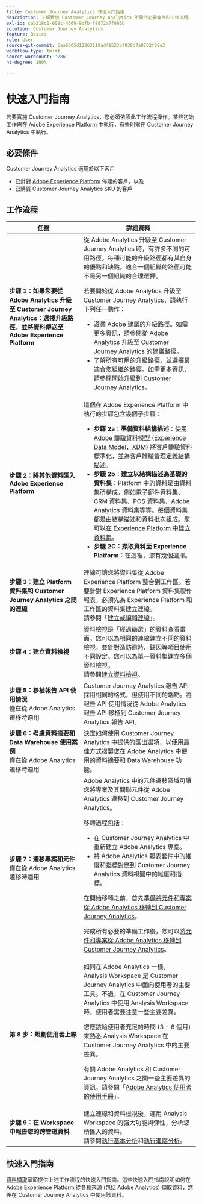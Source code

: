 ```yaml
---
title: Customer Journey Analytics 快速入門指南
description: 了解實施 Customer Journey Analytics 所需的必要條件和工作流程。
exl-id: cab218c0-009c-4669-9dfb-f8872a7f066b
solution: Customer Journey Analytics
feature: Basics
role: User
source-git-commit: 6aa6605d12263110ad41523bf838d7a8702f89a2
workflow-type: tm+mt
source-wordcount: '786'
ht-degree: 100%

---
```


# 快速入門指南

若要實施 Customer Journey Analytics，您必須依照此工作流程操作。某些初始工作需在 Adobe Experience Platform 中執行，有些則需在 Customer Journey Analytics 中執行。

## 必要條件

Customer Journey Analytics 適用於以下客戶

* 已針對 [Adobe Experience Platform](https://www.adobe.com/tw/experience-platform.html) 佈建的客戶，以及
* 已購買 Customer Journey Analytics SKU 的客戶

## 工作流程

| 任務 | 詳細資料 |
| --- | --- |
| **步驟 1：如果您要從 Adobe Analytics 升級至 Customer Journey Analytics：選擇升級路徑，並將資料傳送至 Adobe Experience Platform** | 從 Adobe Analytics 升級至 Customer Journey Analytics 時，有許多不同的可用路徑。每種可能的升級路徑都有其自身的優點和缺點，適合一個組織的路徑可能不是另一個組織的合理選擇。 <p>若要開始從 Adobe Analytics 升級至 Customer Journey Analytics，請執行下列任一動作：</p><ul><li>遵循 Adobe 建議的升級路徑。如需更多資訊，請參閱[從 Adobe Analytics 升級至 Customer Journey Analytics 的建議路徑](/help/getting-started/cja-upgrade/cja-upgrade-recommendations.md)。</li><li>了解所有可用的升級路徑，並選擇最適合您組織的路徑。如需更多資訊，請參閱[開始升級到 Customer Journey Analytics](/help/getting-started/cja-upgrade/cja-upgrade-getstarted.md)。</li></ul> |
| **步驟 2：將其他資料匯入 Adobe Experience Platform** | 這個在 Adobe Experience Platform 中執行的步驟包含幾個子步驟：<ul><li>**步驟 2a：準備資料結構描述**：使用[Adobe 體驗資料模型 (Experience Data Model，XDM)](https://experienceleague.adobe.com/zh-hant/docs/experience-platform/xdm/home.html?lang=zh-Hant) 將客戶體驗資料標準化，並為客戶體驗管理[定義結構描述](https://experienceleague.adobe.com/zh-hant/docs/experience-platform/xdm/tutorials/create-schema-ui.html?lang=zh-Hant)。</li><li>**步驟 2b：建立以結構描述為基礎的資料集**：Platform 中的資料是由資料集所構成，例如電子郵件資料集、CRM 資料集、POS 資料集、Adobe Analytics 資料集等等。每個資料集都是由結構描述和資料批次組成。您可以[在 Experience Platform 中建立資料集](https://experienceleague.adobe.com/zh-hant/docs/platform-learn/getting-started-for-data-architects-and-data-engineers/create-datasets.html?lang=zh-Hant)。</li><li>**步驟 2C：擷取資料至 Experience Platform**：在這裡，您有幾個選擇。</li></ul> |
| **步驟 3：建立 Platform 資料集和 Customer Journey Analytics 之間的連線** | 連線可讓您將資料集從 Adobe Experience Platform 整合到工作區。若要針對 Experience Platform 資料集製作報表，必須先為 Experience Platform 和工作區的資料集建立連線。<br>請參閱「[建立或編輯連線](/help/connections/create-connection.md)」。 |
| **步驟 4：建立資料檢視** | 資料檢視是「經過篩選」的資料查看畫面。您可以為相同的連線建立不同的資料檢視，並針對造訪逾時、歸因等項目使用不同設定。您可以為單一資料集建立多個資料檢視。<br>請參閱[建立資料檢視](/help/data-views/create-dataview.md)。 |
| **步驟 5：移植報告 API 使用情況**</br>&#x200B;僅在從 Adobe Analytics 遷移時適用 | Customer Journey Analytics 報告 API 採用相同的格式，但使用不同的端點。將報告 API 使用情況從 Adobe Analytics 報告 API 移植到 Customer Journey Analytics 報告 API。 |
| **步驟 6：考慮資料摘要和 Data Warehouse 使用案例**</br>&#x200B;僅在從 Adobe Analytics 遷移時適用 | 決定如何使用 Customer Journey Analytics 中提供的匯出選項，以便用最佳方式複製您在 Adobe Analytics 中使用的資料摘要和 Data Warehouse 功能。<!-- link to docs Rob is creating --> |
| **步驟 7：遷移專案和元件**</br>&#x200B;僅在從 Adobe Analytics 遷移時適用 | Adobe Analytics 中的元件遷移區域可讓您將專案及其關聯元件從 Adobe Analytics 遷移到 Customer Journey Analytics。<p>移轉過程包括：</p><ul><li>在 Customer Journey Analytics 中重新建立 Adobe Analytics 專案。</li><li>將 Adobe Analytics 報表套件中的維度和指標對應到 Customer Journey Analytics 資料視圖中的維度和指標。</li></ul><p>在開始移轉之前，首先[準備將元件和專案從 Adobe Analytics 移轉到 Customer Journey Analytics](https://experienceleague.adobe.com/zh-hant/docs/analytics/admin/admin-tools/component-migration/prepare-component-migration.html)。</p><p>完成所有必要的準備工作後，您可以[將元件和專案從 Adobe Analytics 移轉到 Customer Journey Analytics](https://experienceleague.adobe.com/zh-hant/docs/analytics/admin/admin-tools/component-migration/component-migration.html)。</p> |
| **第 8 步：規劃使用者上線** | 如同在 Adobe Analytics 一樣，Analysis Workspace 是 Customer Journey Analytics 中面向使用者的主要工具。不過，在 Customer Journey Analytics 中使用 Analysis Workspace 時，使用者需要注意一些主要差異。<p>您應該給使用者充足的時間 (3 - 6 個月) 來熟悉 Analysis Workspace 在 Customer Journey Analytics 中的主要差異。</p><p>有關 Adobe Analytics 和 Customer Journey Analytics 之間一些主要差異的資訊，請參閱「[Adobe Analytics 使用者的使用手冊](/help/getting-started/aa-to-cja-user.md)」。</p> |
| **步驟 9：在 Workspace 中報告您的跨管道資料** | 建立連線和資料檢視後，運用 Analysis Workspace 的強大功能與彈性，分析您所匯入的資料。<br>請參閱[執行基本分析](/help/analysis-workspace/perform-basic-analysis.md)和[執行進階分析](/help/analysis-workspace/perform-adv-analysis.md)。 |

## 快速入門指南

[資料擷取](../data-ingestion/data-ingestion.md)章節提供上述工作流程的快速入門指南。這些快速入門指南說明如何在 Adobe Experience Platform 從各種來源 (包括 Adobe Analytics) 擷取資料，然後在 Customer Journey Analytics 中使用該資料。
